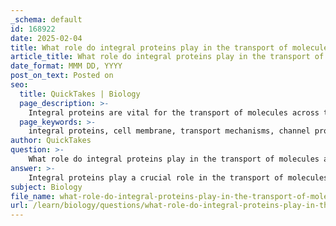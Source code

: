 ```yaml
---
_schema: default
id: 168922
date: 2025-02-04
title: What role do integral proteins play in the transport of molecules across the cell membrane?
article_title: What role do integral proteins play in the transport of molecules across the cell membrane?
date_format: MMM DD, YYYY
post_on_text: Posted on
seo:
  title: QuickTakes | Biology
  page_description: >-
    Integral proteins are vital for the transport of molecules across the cell membrane, serving as channels and carriers for ions and small molecules, participating in signaling, and maintaining membrane structure.
  page_keywords: >-
    integral proteins, cell membrane, transport mechanisms, channel proteins, carrier proteins, facilitated diffusion, active transport, sodium-potassium pump, cell signaling, enzymatic activity, membrane integrity
author: QuickTakes
question: >-
    What role do integral proteins play in the transport of molecules across the cell membrane?
answer: >-
    Integral proteins play a crucial role in the transport of molecules across the cell membrane, functioning primarily as channels or carriers. Here’s a detailed overview of their roles in this process:\n\n1. **Transport Mechanisms**:\n   - **Channel Proteins**: These integral proteins form pores in the membrane that allow specific ions or small molecules to pass through. They facilitate **facilitated diffusion**, which is a passive transport process where substances move down their concentration gradient without the use of energy. For example, ion channels allow the passage of ions like sodium or potassium, which are essential for various cellular functions.\n   - **Carrier Proteins**: These proteins bind to specific molecules and undergo conformational changes to transport them across the membrane. This can occur through both passive transport (facilitated diffusion) and **active transport**, where energy (often from ATP) is used to move substances against their concentration gradient. A well-known example of an active transport mechanism is the sodium-potassium pump, which actively transports sodium ions out of the cell and potassium ions into the cell.\n\n2. **Role in Cell Signaling**: Integral proteins also function as receptors for signaling molecules (such as hormones). When these signaling molecules bind to the integral proteins, they can trigger a series of cellular responses, allowing the cell to adapt to changes in its environment.\n\n3. **Enzymatic Activity**: Some integral proteins possess enzymatic functions, catalyzing reactions that occur at the membrane surface. This can be important for various metabolic processes and signaling pathways.\n\n4. **Maintaining Membrane Integrity**: By spanning the lipid bilayer, integral proteins contribute to the structural integrity of the cell membrane, ensuring that it remains functional and capable of regulating the movement of substances in and out of the cell.\n\nIn summary, integral proteins are essential for the transport of molecules across the cell membrane, facilitating both passive and active transport, participating in cell signaling, and contributing to the overall functionality and integrity of the membrane.
subject: Biology
file_name: what-role-do-integral-proteins-play-in-the-transport-of-molecules-across-the-cell-membrane.md
url: /learn/biology/questions/what-role-do-integral-proteins-play-in-the-transport-of-molecules-across-the-cell-membrane
---
```


&nbsp;